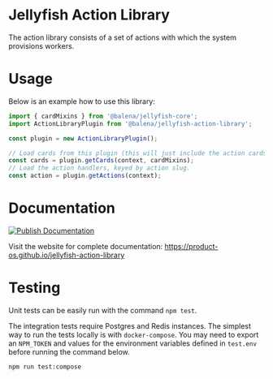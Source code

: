 # Jellyfish Action Library

The action library consists of a set of actions with which the system provisions workers.

# Usage

Below is an example how to use this library:

```js
import { cardMixins } from '@balena/jellyfish-core';
import ActionLibraryPlugin from '@balena/jellyfish-action-library';

const plugin = new ActionLibraryPlugin();

// Load cards from this plugin (this will just include the action cards)
const cards = plugin.getCards(context, cardMixins);
// Load the action handlers, keyed by action slug.
const action = plugin.getActions(context);
```

# Documentation

[![Publish Documentation](https://github.com/product-os/jellyfish-action-library/actions/workflows/publish-docs.yml/badge.svg)](https://github.com/product-os/jellyfish-action-library/actions/workflows/publish-docs.yml)

Visit the website for complete documentation: https://product-os.github.io/jellyfish-action-library

# Testing

Unit tests can be easily run with the command `npm test`.

The integration tests require Postgres and Redis instances. The simplest way to run the tests locally is with `docker-compose`.
You may need to export an `NPM_TOKEN` and values for the environment variables defined in `test.env` before running the command below.

```
npm run test:compose
```
